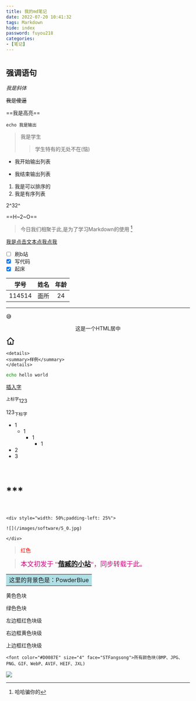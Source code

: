 ```yaml
---
title: 我的md笔记
date: 2022-07-20 10:41:32
tags: Markdown
hide: index
password: fuyou218
categories:
- [笔记]
---
```


# <p id="div-border-left-red"></p>

## **强调语句**

_我是斜体_

~~我是傻逼~~

==我是高亮==

`echo 我是输出`

> 我是学生
> > 学生特有的无处不在(恼)

-  我开始输出列表
+ 我结束输出列表

1. 我是可以排序的
2. 我是有序列表

2^32^

==H~2~O==

> 今日我们相聚于此,是为了学习Markdown的使用 [^1]

[^1]:  哈哈骗你的

[我是点击文本点我点我](www.baidu.com)

- [ ] 刷b站
- [x] 写代码
- [x] 起床

|  学号  | 姓名 | 年龄 |
| :----: | :--: | :--: |
| 114514 | 面所 |  24  |

---

:sweat_smile:

<center>这是一个HTML居中</center>



<svg xmlns="http://www.w3.org/2000/svg" viewBox="0 0 24 24" width="24" height="24"><path fill="none" d="M0 0h24v24H0z"/><path d="M19 21H5a1 1 0 0 1-1-1v-9H1l10.327-9.388a1 1 0 0 1 1.346 0L23 11h-3v9a1 1 0 0 1-1 1zm-6-2h5V9.157l-6-5.454-6 5.454V19h5v-6h2v6z"/></svg>

```
<details>
<summary>样例</summary>
</details>
```

```bash
echo hello world
```

<ins>插入字</ins>

<sup>上标字</sup>123

123<sub>下标字</sub>


- 1
    - 1
        - 1
            - 1
- 2
- 3

<br/>

# ***

<br/>

```
<div style="width: 50%;padding-left: 25%">

![](/images/software/5_0.jpg)

</div>
```

> <p style="color: #FF0000;">红色</p>

<blockquote>
<p><font color="#D0087E" size="4" face="STFangsong">本文初发于 “<a href="https://ifmet.cn/"><strong>偕臧的小站</strong></a>“，同步转载于此。</font></p>
</blockquote>


<table><tr><td bgcolor=PowderBlue>这里的背景色是：PowderBlue</td></tr></table>

<span id="inline-yellow">黄色色块</span>

<span id="inline-green">绿色色块</span>

<p id="div-border-left-red">左边框红色块级</p>

<p id="div-border-right-yellow">右边框黄色块级</p>

<p id="div-border-top-red">上边框红色块级</p>

```
<font color="#D0087E" size="4" face="STFangsong">所有颜色块(BMP、JPG、PNG、GIF、WebP、AVIF、HEIF、JXL)
```

![](https://cdn.staticaly.com/gh/nagisb2/image@master/nagisb-touxiang.webp)
